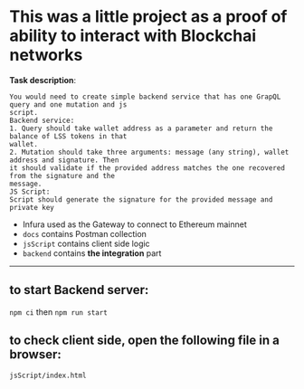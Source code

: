 # This was a little project as a proof of ability to interact with Blockchai networks

**Task description**:
~~~~
You would need to create simple backend service that has one GrapQL query and one mutation and js
script.
Backend service:
1. Query should take wallet address as a parameter and return the balance of LSS tokens in that
wallet.
2. Mutation should take three arguments: message (any string), wallet address and signature. Then
it should validate if the provided address matches the one recovered from the signature and the
message.
JS Script:
Script should generate the signature for the provided message and private key
~~~~

- Infura used as the Gateway to connect to Ethereum mainnet
- `docs` contains Postman collection
- `jsScript` contains client side logic 
- `backend` contains **the integration** part

---
## to start Backend server:
` npm ci `
then 
`npm run start`

## to check client side, open the following file in a browser:
`jsScript/index.html`